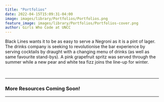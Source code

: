 ```yaml
---
title: "Portfolios"
date: 2022-04-15T15:09:31-04:00
image: images/library/Portfolios/Portfolios.png
feature_image: images/library/Portfolios/Portfolios-cover.png
author: Girls Who Code at UNCC
---
```


Black Lines wants it to be as easy to serve a Negroni as it is a pint of lager. The drinks company is seeking to revolutionise the bar experience by serving cocktails by draught with a changing menu of drinks (as well as same favourite stand-bys). A pink grapefruit spritz was served through the summer while a new pear and white tea fizz joins the line-up for winter.

&nbsp;

---
### More Resources Coming Soon!

---